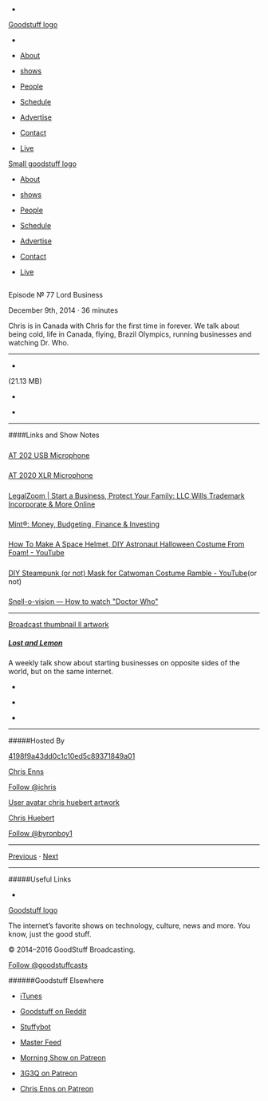 

-
[Goodstuff logo](http://www.goodstuff.network/)[](/assets/goodstuff_logo-17c1fe6f378352de5d7345f76152130b.svg)

-


-  [About](/about)

-  [shows](/shows)

-  [People](/people)

-  [Schedule](/schedule)

-  [Advertise](/advertise)

-  [Contact](/contact)

-  [Live](/live)


[Small goodstuff logo](http://www.goodstuff.network/)[](/assets/small_goodstuff_logo-bf032e72b9ec41494f4d90905f1ad619.svg)


-  [About](/about)

-  [shows](/shows)

-  [People](/people)

-  [Schedule](/schedule)

-  [Advertise](/advertise)

-  [Contact](/contact)

-  [Live](/live)


##
Episode № 77
Lord Business


December 9th, 2014
&middot;
36
minutes


Chris is in Canada with Chris for the first time in forever. We talk about being cold, life in Canada, flying, Brazil Olympics, running businesses and watching Dr. Who.


------------------------------


-
[](https://podcasts-1.feedpress.co/10591/ll-77.mp3)(21.13 MB)

-
[](http://twitter.com/intent/tweet?text=Lost%20and%20Lemon%20%E2%84%96%2077%20on%20@goodstuff_fm%20-%20http://goodstuff.network/ll/77)

-
[](http://www.facebook.com/sharer/sharer.php?u=http://goodstuff.network/ll/77)


------------------------------


####Links and Show Notes

#####
[AT 202 USB Microphone](http://www.bhphotovideo.com/c/product/911194-REG/audio_technica_at2020usb_cardioid_condenser_microphone.html/BI/19457/KBID/11631/kw/AUAT2020USBP/DFF/d10-v2-t1-xAUAT2020USBP)


#####
[AT 2020 XLR Microphone](http://www.bhphotovideo.com/c/product/356521-REG/Audio_Technica_AT2020_AT2020_Condenser_Microphone.html/BI/19457/KBID/11631/kw/AUAT2020/DFF/d10-v2-t1-xAUAT2020)


#####
[LegalZoom | Start a Business, Protect Your Family: LLC Wills Trademark Incorporate & More Online](https://www.legalzoom.com/)


#####
[Mint®: Money, Budgeting, Finance & Investing](https://www.mint.com/)


#####
[How To Make A Space Helmet, DIY Astronaut Halloween Costume From Foam! - YouTube](https://www.youtube.com/watch?v=8mbOfBFZvaU&list=UUXzRuIclepkIBBUb1N9a9Sw)


#####
[DIY Steampunk (or not) Mask for Catwoman Costume Ramble - YouTube](https://www.youtube.com/watch?v=P-AwXvJz9Ds&list=UUXzRuIclepkIBBUb1N9a9Sw)(or not)


#####
[Snell-o-vision — How to watch "Doctor Who"](http://jsnell.intertext.com/post/69570512310/how-to-watch-doctor-who)


------------------------------


[Broadcast thumbnail ll artwork](/ll)[](https://goodstuffs3.s3.amazonaws.com/uploads/broadcast/image/26/broadcast_thumbnail_ll_artwork.png)

##### [Lost and Lemon](/ll)


A weekly talk show about starting businesses on opposite sides of the world, but on the same internet.

-
[](https://itunes.apple.com/ca/podcast/lost-lemon-brothers-in-business/id467564174?mt=2)

-
[](http://feeds.goodstuff.network/ll)

-
[](mailto:chris@goodstuff.network?cc=sponsorship%40goodstuff.network&subject=%5BGoodStuff%20FM%5D%20Sponsorship%20Inquiry%20for%20Lost%20and%20Lemon)


------------------------------


#####Hosted By


[4198f9a43dd0c1c10ed5c89371849a01](/people/chris-enns)[](http://gravatar.com/avatar/4198f9a43dd0c1c10ed5c89371849a01.png?s=300&r=pg)

[Chris Enns](/people/chris-enns)


[Follow @ichris](https://twitter.com/ichris)


[User avatar chris huebert artwork](/people/chris-huebert)[](https://goodstuffs3.s3.amazonaws.com/uploads/user/avatar/41/user_avatar_chris-huebert_artwork.png)

[Chris Huebert](/people/chris-huebert)


[Follow @byronboy1](https://twitter.com/byronboy1)


------------------------------


[Previous](/ll/76)
&middot;
[Next](/ll/78)


------------------------------


#####Useful Links

-
[](mailto:chris@goodstuff.network?subject=%5BGoodstuff%20FM%5D%20Feedback%20for%20Lost%20and%20Lemon)


[Goodstuff logo](http://www.goodstuff.network/)[](/assets/goodstuff_logo-17c1fe6f378352de5d7345f76152130b.svg)


The internet’s favorite shows on technology, culture, news and more. You know, just the good stuff.


&copy; 2014&ndash;2016 GoodStuff Broadcasting.

[Follow @goodstuffcasts](https://twitter.com/goodstuffcasts)


######Goodstuff Elsewhere

-  [iTunes](https://itunes.apple.com/us/artist/goodstuff-fm/id843385597?mt=2)

-  [Goodstuff on Reddit](https://www.reddit.com/r/Goodstuff_fm/)

-  [Stuffybot](http://stuffybot.goodstuff.network)

-  [Master Feed](/master/feed)

-  [Morning Show on Patreon](https://www.patreon.com/morningshow)

-  [3G3Q on Patreon](https://www.patreon.com/3g3q)

-  [Chris Enns on Patreon](https://www.patreon.com/ichris)
